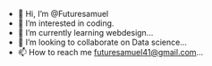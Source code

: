 - 👋 Hi, I’m @Futuresamuel
- 👀 I’m interested in coding.
- 🌱 I’m currently learning webdesign...
- 💞️ I’m looking to collaborate on Data science...
- 📫 How to reach me futuresamuel41@gmail.com...

<!---
Futuresamuel/Futuresamuel is a ✨ special ✨ repository because its `README.md` (this file) appears on your GitHub profile.
You can click the Preview link to take a look at your changes.
--->
